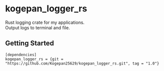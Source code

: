 # kogepan_logger_rs
Rust logging crate for my applications.<br>
Output logs to terminal and file.

## Getting Started
```
[dependencies]
kogepan_logger_rs = {git = "https://github.com/Kogepan25629/kogepan_logger_rs.git", tag = "1.0"}
```
